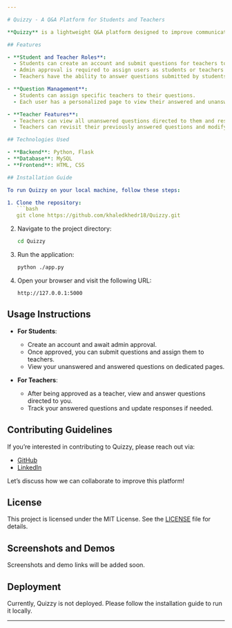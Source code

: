 ```yaml
---

# Quizzy - A Q&A Platform for Students and Teachers

**Quizzy** is a lightweight Q&A platform designed to improve communication between students and teachers. It allows students to ask questions directly to their teachers, enhancing their educational experience by providing a simple, dedicated space for academic discussions. Quizzy is focused solely on bridging the gap between students and teachers during their educational period.

## Features

- **Student and Teacher Roles**:
  - Students can create an account and submit questions for teachers to answer.
  - Admin approval is required to assign users as students or teachers.
  - Teachers have the ability to answer questions submitted by students.

- **Question Management**:
  - Students can assign specific teachers to their questions.
  - Each user has a personalized page to view their answered and unanswered questions.

- **Teacher Features**:
  - Teachers can view all unanswered questions directed to them and respond accordingly.
  - Teachers can revisit their previously answered questions and modify their responses if necessary.

## Technologies Used

- **Backend**: Python, Flask
- **Database**: MySQL
- **Frontend**: HTML, CSS

## Installation Guide

To run Quizzy on your local machine, follow these steps:

1. Clone the repository:
   ```bash
   git clone https://github.com/khaledkhedr18/Quizzy.git
   ```
2. Navigate to the project directory:
   ```bash
   cd Quizzy
   ```
3. Run the application:
   ```bash
   python ./app.py
   ```
4. Open your browser and visit the following URL:
   ```
   http://127.0.0.1:5000
   ```

## Usage Instructions

- **For Students**:
  - Create an account and await admin approval.
  - Once approved, you can submit questions and assign them to teachers.
  - View your unanswered and answered questions on dedicated pages.

- **For Teachers**:
  - After being approved as a teacher, view and answer questions directed to you.
  - Track your answered questions and update responses if needed.

## Contributing Guidelines

If you’re interested in contributing to Quizzy, please reach out via:

- [GitHub](https://github.com/khaledkhedr18)
- [LinkedIn](https://www.linkedin.com/in/khaled-khedr-73b811223/)

Let’s discuss how we can collaborate to improve this platform!

## License

This project is licensed under the MIT License. See the [LICENSE](LICENSE) file for details.

## Screenshots and Demos

Screenshots and demo links will be added soon.

## Deployment

Currently, Quizzy is not deployed. Please follow the installation guide to run it locally.

---
```

